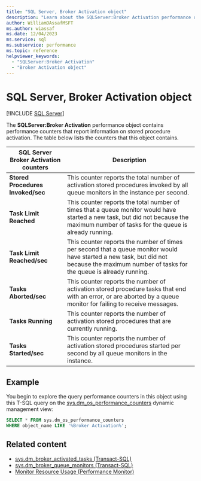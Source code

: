 ```yaml
---
title: "SQL Server, Broker Activation object"
description: "Learn about the SQLServer:Broker Activation performance object, which contains performance counters that report information on stored procedure activation."
author: WilliamDAssafMSFT
ms.author: wiassaf
ms.date: 12/04/2023
ms.service: sql
ms.subservice: performance
ms.topic: reference
helpviewer_keywords:
  - "SQLServer:Broker Activation"
  - "Broker Activation object"
---
```

# SQL Server, Broker Activation object
 [!INCLUDE [SQL Server](../../includes/applies-to-version/sqlserver.md)]

  The **SQLServer:Broker Activation** performance object contains performance counters that report information on stored procedure activation. The table below lists the counters that this object contains.  
  
|**SQL Server Broker Activation** counters|Description|  
|-------------------------------------------|-----------------|  
|**Stored Procedures Invoked/sec**|This counter reports the total number of activation stored procedures invoked by all queue monitors in the instance per second.|  
|**Task Limit Reached**|This counter reports the total number of times that a queue monitor would have started a new task, but did not because the maximum number of tasks for the queue is already running.|  
|**Task Limit Reached/sec**|This counter reports the number of times per second that a queue monitor would have started a new task, but did not because the maximum number of tasks for the queue is already running.|  
|**Tasks Aborted/sec**|This counter reports the number of activation stored procedure tasks that end with an error, or are aborted by a queue monitor for failing to receive messages.|  
|**Tasks Running**|This counter reports the number of activation stored procedures that are currently running.|  
|**Tasks Started/sec**|This counter reports the number of activation stored procedures started per second by all queue monitors in the instance.|  
  
  
## Example

You begin to explore the query performance counters in this object using this T-SQL query on the [sys.dm_os_performance_counters](../system-dynamic-management-views/sys-dm-os-performance-counters-transact-sql.md) dynamic management view:

```sql
SELECT * FROM sys.dm_os_performance_counters
WHERE object_name LIKE '%Broker Activation%';
```  

## Related content

- [sys.dm_broker_activated_tasks (Transact-SQL)](../system-dynamic-management-views/sys-dm-broker-activated-tasks-transact-sql.md)
- [sys.dm_broker_queue_monitors (Transact-SQL)](../system-dynamic-management-views/sys-dm-broker-queue-monitors-transact-sql.md)
- [Monitor Resource Usage (Performance Monitor)](monitor-resource-usage-system-monitor.md)

